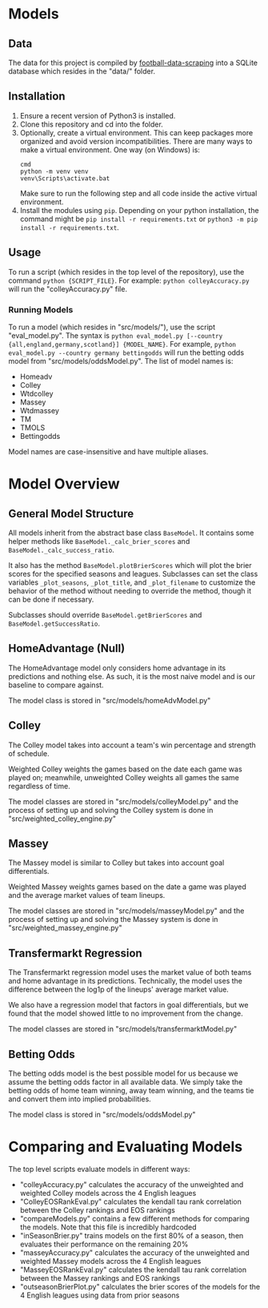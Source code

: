 # Models

## Data

The data for this project is compiled by [football-data-scraping](https://github.com/Summer-ICERM-2024-Pyramid-Schemers/football-data-scraping) into a SQLite database which resides in the "data/" folder.

## Installation

1. Ensure a recent version of Python3 is installed.
2. Clone this repository and cd into the folder.
3. Optionally, create a virtual environment. This can keep packages more organized and avoid version incompatibilities. There are many ways to make a virtual environment. One way (on Windows) is:
   ```
   cmd
   python -m venv venv
   venv\Scripts\activate.bat
   ```
   Make sure to run the following step and all code inside the active virtual environment.
4. Install the modules using `pip`. Depending on your python installation, the command might be `pip install -r requirements.txt` or `python3 -m pip install -r requirements.txt`.

## Usage

To run a script (which resides in the top level of the repository), use the command `python {SCRIPT_FILE}`. For example: `python colleyAccuracy.py` will run the "colleyAccuracy.py" file.

### Running Models
To run a model (which resides in "src/models/"), use the script "eval_model.py". The syntax is `python eval_model.py [--country {all,england,germany,scotland}] {MODEL_NAME}`. For example, `python eval_model.py --country germany bettingodds` will run the betting odds model from "src/models/oddsModel.py".
The list of model names is:
- Homeadv
- Colley
- Wtdcolley
- Massey
- Wtdmassey
- TM
- TMOLS
- Bettingodds

Model names are case-insensitive and have multiple aliases.

# Model Overview

## General Model Structure

All models inherit from the abstract base class `BaseModel`. It contains some helper methods like `BaseModel._calc_brier_scores` and `BaseModel._calc_success_ratio`.

It also has the method `BaseModel.plotBrierScores` which will plot the brier scores for the specified seasons and leagues. Subclasses can set the class variables `_plot_seasons`, `_plot_title`, and `_plot_filename` to customize the behavior of the method without needing to override the method, though it can be done if necessary.

Subclasses should override `BaseModel.getBrierScores` and `BaseModel.getSuccessRatio`.

## HomeAdvantage (Null)

The HomeAdvantage model only considers home advantage in its predictions and nothing else. As such, it is the most naive model and is our baseline to compare against.

The model class is stored in "src/models/homeAdvModel.py"

## Colley

The Colley model takes into account a team's win percentage and strength of schedule.

Weighted Colley weights the games based on the date each game was played on; meanwhile, unweighted Colley weights all games the same regardless of time.

The model classes are stored in "src/models/colleyModel.py" and the process of setting up and solving the Colley system is done in "src/weighted_colley_engine.py"

## Massey

The Massey model is similar to Colley but takes into account goal differentials. 

Weighted Massey weights games based on the date a game was played and the average market values of team lineups.

The model classes are stored in "src/models/masseyModel.py" and the process of setting up and solving the Massey system is done in "src/weighted_massey_engine.py"

## Transfermarkt Regression

The Transfermarkt regression model uses the market value of both teams and home advantage in its predictions. Technically, the model uses the difference between the log1p of the lineups' average market value.

We also have a regression model that factors in goal differentials, but we found that the model showed little to no improvement from the change.

The model classes are stored in "src/models/transfermarktModel.py"

## Betting Odds

The betting odds model is the best possible model for us because we assume the betting odds factor in all available data. We simply take the betting odds of home team winning, away team winning, and the teams tie and convert them into implied probabilities.

The model class is stored in "src/models/oddsModel.py"

# Comparing and Evaluating Models

The top level scripts evaluate models in different ways:
* "colleyAccuracy.py" calculates the accuracy of the unweighted and weighted Colley models across the 4 English leagues
* "ColleyEOSRankEval.py" calculates the kendall tau rank correlation between the Colley rankings and EOS rankings
* "compareModels.py" contains a few different methods for comparing the models. Note that this file is incredibly hardcoded
* "inSeasonBrier.py" trains models on the first 80% of a season, then evaluates their performance on the remaining 20%
* "masseyAccuracy.py" calculates the accuracy of the unweighted and weighted Massey models across the 4 English leagues
* "MasseyEOSRankEval.py" calculates the kendall tau rank correlation between the Massey rankings and EOS rankings
* "outseasonBrierPlot.py" calculates the brier scores of the models for the 4 English leagues using data from prior seasons
